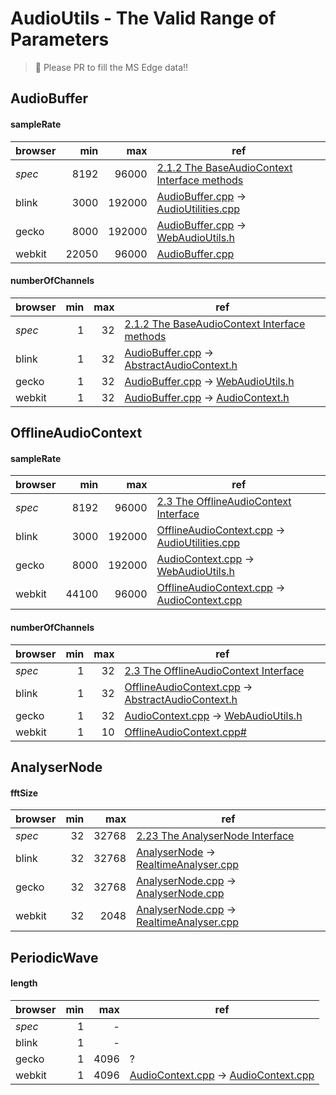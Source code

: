 # AudioUtils - The Valid Range of Parameters

> :bow: Please PR to fill the MS Edge data!!

## AudioBuffer

#### sampleRate

| browser | min    | max    | ref |
|---------|-------:|-------:|------|
| _spec_  |   8192 |  96000 | [2.1.2 The BaseAudioContext Interface methods](https://www.w3.org/TR/webaudio/#methods) |
| blink   |   3000 | 192000 | [AudioBuffer.cpp](https://chromium.googlesource.com/chromium/blink/+/master/Source/modules/webaudio/AudioBuffer.cpp#46) -> [AudioUtilities.cpp](https://chromium.googlesource.com/chromium/blink/+/master/Source/platform/audio/AudioUtilities.cpp#65) |
| gecko   |   8000 | 192000 | [AudioBuffer.cpp](https://hg.mozilla.org/mozilla-central/file/tip/dom/media/webaudio/AudioBuffer.cpp#l79) -> [WebAudioUtils.h](https://hg.mozilla.org/mozilla-central/file/tip/dom/media/webaudio/WebAudioUtils.h#l38) |
| webkit  |  22050 |  96000 | [AudioBuffer.cpp](https://trac.webkit.org/browser/trunk/Source/WebCore/Modules/webaudio/AudioBuffer.cpp#L48) |

#### numberOfChannels

| browser | min    | max    | ref  |
|---------|-------:|-------:|------|
| _spec_  |      1 |     32 | [2.1.2 The BaseAudioContext Interface methods](https://www.w3.org/TR/webaudio/#methods) |
| blink   |      1 |     32 | [AudioBuffer.cpp](https://chromium.googlesource.com/chromium/blink/+/master/Source/modules/webaudio/AudioBuffer.cpp#46) -> [AbstractAudioContext.h](https://chromium.googlesource.com/chromium/blink/+/master/Source/modules/webaudio/AbstractAudioContext.h#321) |
| gecko   |      1 |     32 | [AudioBuffer.cpp](https://hg.mozilla.org/mozilla-central/file/tip/dom/media/webaudio/AudioBuffer.cpp#l81) -> [WebAudioUtils.h](https://hg.mozilla.org/mozilla-central/file/tip/dom/media/webaudio/WebAudioUtils.h#l35)
| webkit  |      1 |     32 | [AudioBuffer.cpp](https://trac.webkit.org/browser/trunk/Source/WebCore/Modules/webaudio/AudioBuffer.cpp#L48) -> [AudioContext.h](https://trac.webkit.org/browser/trunk/Source/WebCore/Modules/webaudio/AudioContext.h#L391) |

## OfflineAudioContext

#### sampleRate

| browser | min    | max    | ref  |
|---------|-------:|-------:|------|
| _spec_  |   8192 |  96000 | [2.3 The OfflineAudioContext Interface](https://www.w3.org/TR/webaudio/#OfflineAudioContext) |
| blink   |   3000 | 192000 | [OfflineAudioContext.cpp](https://chromium.googlesource.com/chromium/blink/+/master/Source/modules/webaudio/OfflineAudioContext.cpp#69) -> [AudioUtilities.cpp](https://chromium.googlesource.com/chromium/blink/+/master/Source/platform/audio/AudioUtilities.cpp#65) |
| gecko   |   8000 | 192000 | [AudioContext.cpp](https://hg.mozilla.org/mozilla-central/file/tip/dom/media/webaudio/AudioContext.cpp#l207) -> [WebAudioUtils.h](https://hg.mozilla.org/mozilla-central/file/tip/dom/media/webaudio/WebAudioUtils.h#l38) |
| webkit  |  44100 |  96000 | [OfflineAudioContext.cpp](https://trac.webkit.org/browser/trunk/Source/WebCore/Modules/webaudio/OfflineAudioContext.cpp#L47) -> [AudioContext.cpp](https://trac.webkit.org/browser/trunk/Source/WebCore/Modules/webaudio/AudioContext.cpp#L106) |

#### numberOfChannels

| browser | min    | max    | ref  |
|---------|-------:|-------:|------|
| _spec_  |      1 |     32 | [2.3 The OfflineAudioContext Interface](https://www.w3.org/TR/webaudio/#OfflineAudioContext) |
| blink   |      1 |     32 | [OfflineAudioContext.cpp](https://chromium.googlesource.com/chromium/blink/+/master/Source/modules/webaudio/OfflineAudioContext.cpp#56) -> [AbstractAudioContext.h](https://chromium.googlesource.com/chromium/blink/+/master/Source/modules/webaudio/AbstractAudioContext.h#321) |
| gecko   |      1 |     32 | [AudioContext.cpp](https://hg.mozilla.org/mozilla-central/file/tip/dom/media/webaudio/AudioContext.cpp#l205) -> [WebAudioUtils.h](https://hg.mozilla.org/mozilla-central/file/tip/dom/media/webaudio/WebAudioUtils.h#l35) |
| webkit  |      1 |     10 | [OfflineAudioContext.cpp#](https://trac.webkit.org/browser/trunk/Source/WebCore/Modules/webaudio/OfflineAudioContext.cpp#L47) |

## AnalyserNode

#### fftSize

| browser | min    | max    | ref  |
|---------|-------:|-------:|------|
| _spec_  |     32 |  32768 | [2.23 The AnalyserNode Interface](https://www.w3.org/TR/webaudio/#the-analysernode-interface) |
| blink   |     32 |  32768 | [AnalyserNode](https://chromium.googlesource.com/chromium/blink/+/master/Source/modules/webaudio/AnalyserNode.cpp#75) -> [RealtimeAnalyser.cpp](https://chromium.googlesource.com/chromium/blink/+/master/Source/modules/webaudio/RealtimeAnalyser.cpp#46) |
| gecko   |     32 |  32768 | [AnalyserNode.cpp](https://hg.mozilla.org/mozilla-central/file/tip/dom/media/webaudio/AnalyserNode.cpp#l152) -> [AnalyserNode.cpp](https://hg.mozilla.org/mozilla-central/file/tip/dom/media/webaudio/AnalyserNode.cpp#l16) |
| webkit  |     32 |   2048 | [AnalyserNode.cpp](https://trac.webkit.org/browser/trunk/Source/WebCore/Modules/webaudio/AnalyserNode.cpp#L75) -> [RealtimeAnalyser.cpp](https://trac.webkit.org/browser/trunk/Source/WebCore/Modules/webaudio/RealtimeAnalyser.cpp#L49) |

## PeriodicWave

#### length

| browser | min    | max    | ref  |
|---------|-------:|-------:|------|
| _spec_  |      1 |     -  |      |
| blink   |      1 |     -  |      |
| gecko   |      1 |   4096 |    ? |
| webkit  |      1 |   4096 | [AudioContext.cpp](https://trac.webkit.org/browser/trunk/Source/WebCore/Modules/webaudio/AudioContext.cpp#L657) -> [AudioContext.cpp](https://trac.webkit.org/browser/trunk/Source/WebCore/Modules/webaudio/AudioContext.cpp#L102) |
